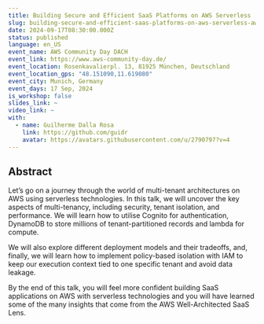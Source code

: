 ```yaml
---
title: Building Secure and Efficient SaaS Platforms on AWS Serverless
slug: building-secure-and-efficient-saas-platforms-on-aws-serverless-aws-community-day-dach
date: 2024-09-17T08:30:00.000Z
status: published
language: en_US
event_name: AWS Community Day DACH
event_link: https://www.aws-community-day.de/
event_location: Rosenkavalierpl. 13, 81925 München, Deutschland
event_location_gps: "48.151090,11.619080"
event_city: Munich, Germany
event_days: 17 Sep, 2024
is_workshop: false
slides_link: ~
video_link: ~
with:
  - name: Guilherme Dalla Rosa
    link: https://github.com/guidr
    avatar: https://avatars.githubusercontent.com/u/2790797?v=4
---
```


## Abstract

Let’s go on a journey through the world of multi-tenant architectures on AWS using serverless technologies. In this talk, we will uncover the key aspects of multi-tenancy, including security, tenant isolation, and performance. We will learn how to utilise Cognito for authentication, DynamoDB to store millions of tenant-partitioned records and lambda for compute.

We will also explore different deployment models and their tradeoffs, and, finally, we will learn how to implement policy-based isolation with IAM to keep our execution context tied to one specific tenant and avoid data leakage.

By the end of this talk, you will feel more confident building SaaS applications on AWS with serverless technologies and you will have learned some of the many insights that come from the AWS Well-Architected SaaS Lens.
